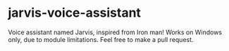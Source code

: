 # jarvis-voice-assistant
Voice assistant named Jarvis, inspired from Iron man! Works on Windows only, due to module limitations. Feel free to make a pull request.
